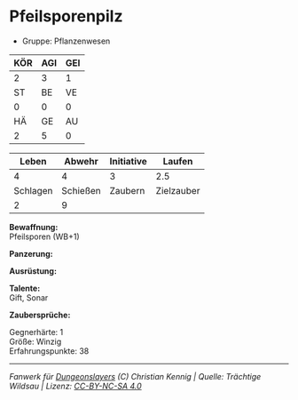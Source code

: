 # Pfeilsporenpilz  
- Gruppe: Pflanzenwesen  

| KÖR | AGI | GEI |  
| --- | --- | --- |  
| 2   | 3   | 1   |
| ST  | BE  | VE  |  
| 0   | 0   | 0   |
| HÄ  | GE  | AU  |  
| 2   | 5   | 0   |


| Leben    | Abwehr   | Initiative | Laufen     |
| -------- | -------- | ---------- | ---------- |
| 4        | 4        | 3          | 2.5        |
| Schlagen | Schießen | Zaubern    | Zielzauber |
| 2        | 9        |            |            |

**Bewaffnung:**  
Pfeilsporen (WB+1)

**Panzerung:**  


**Ausrüstung:**  


**Talente:**  
Gift, Sonar

**Zaubersprüche:**  


Gegnerhärte: 1  
Größe: Winzig  
Erfahrungspunkte: 38  



___
*Fanwerk für [Dungeonslayers](https://www.dungeonslayers.net/) (C) Christian Kennig | Quelle: Trächtige Wildsau | Lizenz: [CC-BY-NC-SA 4.0](https://creativecommons.org/licenses/by-nc-sa/4.0/deed.de)*
